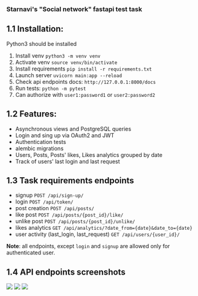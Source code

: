 ### Starnavi's "Social network" fastapi test task

## 1.1 Installation:

Python3 should be installed

1. Install venv `python3 -m venv venv`
2. Activate venv `source venv/bin/activate`
3. Install requirements `pip install -r requirements.txt`
4. Launch server `uvicorn main:app --reload`
5. Check api endpoints docs:  `http://127.0.0.1:8000/docs`
6. Run tests: `python -m pytest`
7. Can authorize with `user1:password1` or `user2:password2`

## 1.2 Features:
- Asynchronous views and PostgreSQL queries
- Login and sing up via OAuth2 and JWT
- Authentication tests
- alembic migrations
- Users, Posts, Posts' likes, Likes analytics grouped by date
- Track of users' last login and last request

## 1.3 Task requirements endpoints
- signup `POST /api/sign-up/`
- login `POST /api/token/`
- post creation `POST /api/posts/`
- like post `POST /api/posts/{post_id}/like/`
- unlike post `POST /api/posts/{post_id}/unlike/`
- likes analytics `GET /api/analytics/?date_from={date}&date_to={date}`
- user activity (last_login, last_request) `GET /api/users/{user_id}/`

**Note**: all endpoints, except `login` and `signup` are allowed only for authenticated user.

## 1.4 API endpoints screenshots

![](https://user-images.githubusercontent.com/80070761/207613038-3b58237f-7b2d-4109-b11e-8b287291092a.png)
![](https://user-images.githubusercontent.com/80070761/207613400-7c831d3a-c4fa-4eb4-a70a-a7fb8524c601.png)
![](https://user-images.githubusercontent.com/80070761/207613455-3556a3de-7a31-446c-9d36-09ef549e3567.png)


